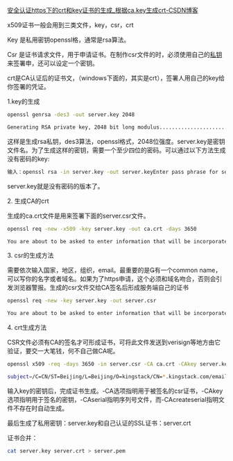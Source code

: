 [安全认证https下的crt和key证书的生成_根据ca.key生成crt-CSDN博客](https://blog.csdn.net/C_PlayBoy/article/details/109181818) 

 x509证书一般会用到三类文件，key，csr，crt

Key 是私用密钥openssl格，通常是rsa算法。

Csr 是证书请求文件，用于申请证书。在制作csr文件的时，必须使用自己的[私钥](https://so.csdn.net/so/search?q=%E7%A7%81%E9%92%A5&spm=1001.2101.3001.7020)来签署申，还可以设定一个密钥。

crt是CA认证后的证书文，（windows下面的，其实是crt），签署人用自己的key给你签署的凭证。 

1.key的生成 

```bash
openssl genrsa -des3 -out server.key 2048

Generating RSA private key, 2048 bit long modulus.............................................+++Enter pass phrase for server.key:《输入大于四位字符的密码》Verifying - Enter pass phrase for server.key:《输入大于四位字符的密码》
```

这样是生成rsa私钥，des3算法，openssl格式，2048位强度。server.key是密钥文件名。为了生成这样的密钥，需要一个至少四位的密码。可以通过以下方法生成没有密码的key:

```bash
输入：openssl rsa -in server.key -out server.keyEnter pass phrase for server.key:《输入刚设置的密码》
```

server.key就是没有密码的版本了。

2\. 生成CA的crt

生成的ca.crt文件是用来签署下面的server.csr文件。

```bash
openssl req -new -x509 -key server.key -out ca.crt -days 3650

You are about to be asked to enter information that will be incorporatedinto your certificate request.What you are about to enter is what is called a Distinguished Name or a DN.There are quite a few fields but you can leave some blankFor some fields there will be a default value,If you enter '.', the field will be left blank.Country Name (2 letter code) [XX]:CNState or Province Name (full name) []:BeijingLocality Name (eg, city) [Default City]:BeijingOrganization Name (eg, company) [Default Company Ltd]:kingstackOrganizational Unit Name (eg, section) []:Common Name (eg, your name or your server's hostname) []:*.kingstack.comEmail Address []:kingstack@kingsoft.com
```

3\. csr的生成方法

需要依次输入国家，地区，组织，email。最重要的是有一个common name，可以写你的名字或者域名。如果为了https申请，这个必须和域名吻合，否则会引发浏览器警报。生成的csr文件交给CA签名后形成服务端自己的证书

```bash
openssl req -new -key server.key -out server.csr

You are about to be asked to enter information that will be incorporatedinto your certificate request.What you are about to enter is what is called a Distinguished Name or a DN.There are quite a few fields but you can leave some blankFor some fields there will be a default value,If you enter '.', the field will be left blank.Country Name (2 letter code) [XX]:CNState or Province Name (full name) []:BeijingLocality Name (eg, city) [Default City]:BeijingOrganization Name (eg, company) [Default Company Ltd]:kingstackOrganizational Unit Name (eg, section) []:Common Name (eg, your name or your server's hostname) []:*.kingstack.comEmail Address []:kingstack@kingsoft.comPlease enter the following 'extra' attributesto be sent with your certificate requestA challenge password []:《可以为空》An optional company name []:《可以为空》
```

4\. crt生成方法

CSR文件必须有CA的签名才可形成证书，可将此文件发送到verisign等地方由它验证，要交一大笔钱，何不自己做CA呢。

```bash
openssl x509 -req -days 3650 -in server.csr -CA ca.crt -CAkey server.key -CAcreateserial -out server.crt

subject=/C=CN/ST=Beijing/L=Beijing/O=kingstack/CN=*.kingstack.com/emailAddress=kingstack@kingsoft.com
```

输入key的密钥后，完成证书生成。-CA选项指明用于被签名的csr证书，-CAkey选项指明用于签名的密钥，-CAserial指明序列号文件，而-CAcreateserial指明文件不存在时自动生成。

最后生成了私用密钥：server.key和自己认证的SSL证书：server.crt

证书合并：

```bash
cat server.key server.crt > server.pem
```